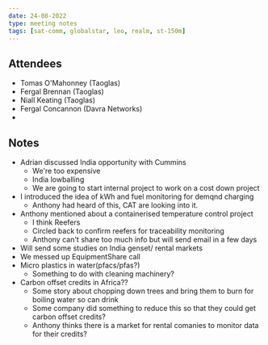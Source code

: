 ```yaml
---
date: 24-08-2022
type: meeting notes
tags: [sat-comm, globalstar, leo, realm, st-150m]
---
```


## Attendees
- Tomas O'Mahonney (Taoglas)
- Fergal Brennan (Taoglas)
- Niall Keating (Taoglas)
- Fergal Concannon (Davra Networks)
- 

## Notes
- Adrian discussed India opportunity with Cummins
	- We're too expensive
	- India lowballing
	- We are going to start internal project to work on a cost down project
- I introduced the idea of kWh and fuel monitoring for demqnd charging
	- Anthony had heard of this, CAT are looking into it.
- Anthony mentioned about a containerised temperature control project
	- I think Reefers
	- Circled back to confirm reefers for traceability monitoring
	- Anthony can't share too much info but will send email in a few days
- Will send some studies on India genset/ rental markets
- We messed up EquipmentShare call
- Micro plastics in water(pfacs/pfas?)
	- Something to do with cleaning machinery?
- Carbon offset credits in Africa??
	- Some story about chopping down trees and bring them to burn for boiling water so can drink
	- Some company did something to reduce this so that they could get carbon offset credits?
	- Anthony thinks there is a market for rental comanies to monitor data for their credits?

